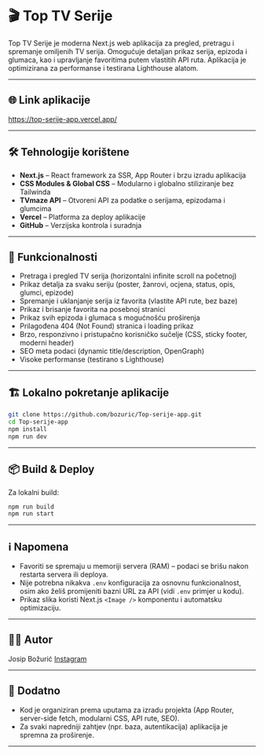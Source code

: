# 🎬 Top TV Serije

Top TV Serije je moderna Next.js web aplikacija za pregled, pretragu i spremanje omiljenih TV serija. Omogućuje detaljan prikaz serija, epizoda i glumaca, kao i upravljanje favoritima putem vlastitih API ruta. Aplikacija je optimizirana za performanse i testirana Lighthouse alatom.

---

## 🌐 Link aplikacije

https://top-serije-app.vercel.app/

---

## 🛠️ Tehnologije korištene

- **Next.js** – React framework za SSR, App Router i brzu izradu aplikacija
- **CSS Modules \& Global CSS** – Modularno i globalno stiliziranje bez Tailwinda
- **TVmaze API** – Otvoreni API za podatke o serijama, epizodama i glumcima
- **Vercel** – Platforma za deploy aplikacije
- **GitHub** – Verzijska kontrola i suradnja

---

## 🚀 Funkcionalnosti

- Pretraga i pregled TV serija (horizontalni infinite scroll na početnoj)
- Prikaz detalja za svaku seriju (poster, žanrovi, ocjena, status, opis, glumci, epizode)
- Spremanje i uklanjanje serija iz favorita (vlastite API rute, bez baze)
- Prikaz i brisanje favorita na posebnoj stranici
- Prikaz svih epizoda i glumaca s mogućnošću proširenja
- Prilagođena 404 (Not Found) stranica i loading prikaz
- Brzo, responzivno i pristupačno korisničko sučelje (CSS, sticky footer, moderni header)
- SEO meta podaci (dynamic title/description, OpenGraph)
- Visoke performanse (testirano s Lighthouse)

---

## 🏗️ Lokalno pokretanje aplikacije

```bash
git clone https://github.com/bozuric/Top-serije-app.git
cd Top-serije-app
npm install
npm run dev
```
---

## 📦 Build \& Deploy

Za lokalni build:

```bash
npm run build
npm run start
```


---

## ℹ️ Napomena

- Favoriti se spremaju u memoriji servera (RAM) – podaci se brišu nakon restarta servera ili deploya.
- Nije potrebna nikakva `.env` konfiguracija za osnovnu funkcionalnost, osim ako želiš promijeniti bazni URL za API (vidi `.env` primjer u kodu).
- Prikaz slika koristi Next.js `<Image />` komponentu i automatsku optimizaciju.

---

## 👨‍💻 Autor

Josip Božurić
[Instagram](https://www.instagram.com/josip_bozuric/)

---

## 📄 Dodatno

- Kod je organiziran prema uputama za izradu projekta (App Router, server-side fetch, modularni CSS, API rute, SEO).
- Za svaki napredniji zahtjev (npr. baza, autentikacija) aplikacija je spremna za proširenje.

---
    
